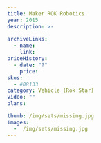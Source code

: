 ```yaml
---
title: Maker ROK Robotics
year: 2015
description: >-
  
archiveLinks:
  - name: 
    link: 
priceHistory:
  - date: "?"
    price: 
skus:
  - #08133
category: Vehicle (Rok Star)
video: ""
plans:

thumb: /img/sets/missing.jpg
images:
  -  /img/sets/missing.jpg
---
```


